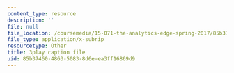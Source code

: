 ```yaml
---
content_type: resource
description: ''
file: null
file_location: /coursemedia/15-071-the-analytics-edge-spring-2017/85b37460486350838d6eea3ff16869d9_Kdbia6SXSFA.vtt
file_type: application/x-subrip
resourcetype: Other
title: 3play caption file
uid: 85b37460-4863-5083-8d6e-ea3ff16869d9
---
```

